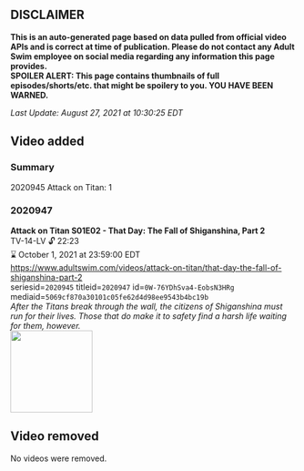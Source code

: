 ## DISCLAIMER
**This is an auto-generated page based on data pulled from official video APIs and is correct at time of publication. Please do not contact any Adult Swim employee on social media regarding any information this page provides.**  
**SPOILER ALERT: This page contains thumbnails of full episodes/shorts/etc. that might be spoilery to you. YOU HAVE BEEN WARNED.**  

_Last Update: August 27, 2021 at 10:30:25 EDT_
## Video added
### Summary
2020945 Attack on Titan: 1  
### 2020947
**Attack on Titan S01E02 - That Day: The Fall of Shiganshina, Part 2**  
TV-14-LV 🔓 22:23  
⌛ October 1, 2021 at 23:59:00 EDT  
https://www.adultswim.com/videos/attack-on-titan/that-day-the-fall-of-shiganshina-part-2  
seriesid=`2020945` titleid=`2020947` id=`0W-76YDhSva4-EobsN3HRg` mediaid=`5069cf870a30101c05fe62d4d98ee9543b4bc19b`  
_After the Titans break through the wall, the citizens of Shiganshina must run for their lives. Those that do make it to safety find a harsh life waiting for them, however._  
<a href="https://media.cdn.adultswim.com/uploads/20200225/thumbnails/2_202251157403-attackontitan_002.jpg"><img src="https://media.cdn.adultswim.com/uploads/20200225/thumbnails/2_202251157403-attackontitan_002.jpg" height="144px" /></a>
## Video removed
No videos were removed.  

